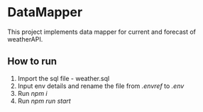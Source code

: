 # DataMapper
This project implements data mapper for current and forecast of weatherAPI.
## How to run
1. Import the sql file - weather.sql
2. Input env details and rename the file from <i>.envref</i> to <i>.env</i> 
3. Run <i>npm i</i>
4. Run <i> npm run start 
